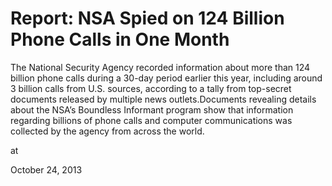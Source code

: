 # Report: NSA Spied on 124 Billion Phone Calls in One Month
The National Security Agency recorded information about more than 124 billion phone calls during a 30-day period earlier this year, including around 3 billion calls from U.S. sources, according to a tally from top-secret documents released by multiple news outlets.Documents revealing details about the NSA’s Boundless Informant program show that information regarding billions of phone calls and computer communications was collected by the agency from across the world.







at

October 24, 2013















